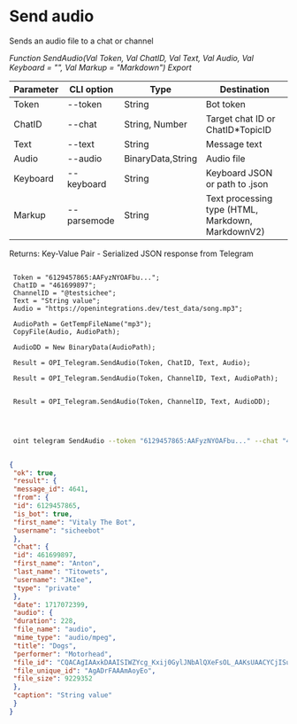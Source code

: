 ﻿---
sidebar_position: 4
---

# Send audio
 Sends an audio file to a chat or channel


*Function SendAudio(Val Token, Val ChatID, Val Text, Val Audio, Val Keyboard = "", Val Markup = "Markdown") Export*

 | Parameter | CLI option | Type | Destination |
 |-|-|-|-|
 | Token | --token | String | Bot token |
 | ChatID | --chat | String, Number | Target chat ID or ChatID*TopicID |
 | Text | --text | String | Message text |
 | Audio | --audio | BinaryData,String | Audio file |
 | Keyboard | --keyboard | String | Keyboard JSON or path to .json |
 | Markup | --parsemode | String | Text processing type (HTML, Markdown, MarkdownV2) |

 
 Returns: Key-Value Pair - Serialized JSON response from Telegram

```bsl title="Code example"
	
 Token = "6129457865:AAFyzNYOAFbu...";
 ChatID = "461699897";
 ChannelID = "@testsichee";
 Text = "String value";
 Audio = "https://openintegrations.dev/test_data/song.mp3";
 
 AudioPath = GetTempFileName("mp3");
 CopyFile(Audio, AudioPath);
 
 AudioDD = New BinaryData(AudioPath);
 
 Result = OPI_Telegram.SendAudio(Token, ChatID, Text, Audio);

 Result = OPI_Telegram.SendAudio(Token, ChannelID, Text, AudioPath);

 
 Result = OPI_Telegram.SendAudio(Token, ChannelID, Text, AudioDD);

	
```

```sh title="CLI command example"
 
 oint telegram SendAudio --token "6129457865:AAFyzNYOAFbu..." --chat "461699897" --text "String value" --audio "https://openintegrations.dev/test_data/song.mp3" --keyboard %keyboard% --parsemode %parsemode%


```


```json title="Result"

{
 "ok": true,
 "result": {
 "message_id": 4641,
 "from": {
 "id": 6129457865,
 "is_bot": true,
 "first_name": "Vitaly The Bot",
 "username": "sicheebot"
 },
 "chat": {
 "id": 461699897,
 "first_name": "Anton",
 "last_name": "Titowets",
 "username": "JKIee",
 "type": "private"
 },
 "date": 1717072399,
 "audio": {
 "duration": 228,
 "file_name": "audio",
 "mime_type": "audio/mpeg",
 "title": "Dogs",
 "performer": "Motorhead",
 "file_id": "CQACAgIAAxkDAAISIWZYcg_Kxij0GylJNbAlQXeFsOL_AAKsUAACYCjISuJ28LqFPDf3NQQ",
 "file_unique_id": "AgADrFAAAmAoyEo",
 "file_size": 9229352
 },
 "caption": "String value"
 }
}

```
